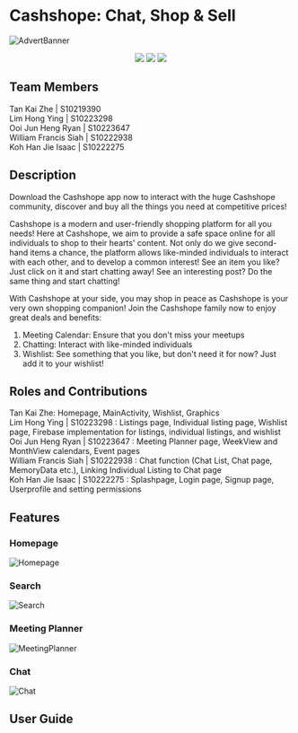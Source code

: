 # Cashshope: Chat, Shop & Sell

![AdvertBanner](resources/cashshope.jpg)

<p align="center">
  <img src="https://img.shields.io/github/v/release/NP-Lim-Hong-Ying/MAD-P03-Group-GG?style=for-the-badge">
  <img src="https://img.shields.io/github/issues-pr-closed/NP-Lim-Hong-Ying/MAD-P03-Group-GG?color=dark-green&style=for-the-badge">
  <img src="https://img.shields.io/github/release-date/NP-Lim-Hong-Ying/MAD-P03-Group-GG?style=for-the-badge">
</p>

## Team Members
Tan Kai Zhe | S10219390 </br>
Lim Hong Ying | S10223298 </br>
Ooi Jun Heng Ryan | S10223647 </br>
William Francis Siah | S10222938 </br>
Koh Han Jie Isaac | S10222275 </br>

## Description
Download the Cashshope app now to interact with the huge Cashshope community, discover and buy all
the things you need at competitive prices!

Cashshope is a modern and user-friendly shopping platform for all you needs! Here at
Cashshope, we aim to provide a safe space online for all individuals to shop to their hearts' content. 
Not only do we give second-hand items a chance, the platform allows like-minded individuals to interact 
with each other, and to develop a common interest! See an item you like? Just click on it and start chatting 
away! See an interesting post? Do the same thing and start chatting!

With Cashshope at your side, you may shop in peace as Cashshope is your very own shopping companion!
Join the Cashshope family now to enjoy great deals and benefits:
1) Meeting Calendar: Ensure that you don't miss your meetups
2) Chatting: Interact with like-minded individuals
3) Wishlist: See something that you like, but don't need it for now? Just add it to your wishlist!

## Roles and Contributions
Tan Kai Zhe: Homepage, MainActivity, Wishlist, Graphics </br>
Lim Hong Ying | S10223298 : Listings page, Individual listing page, Wishlist page, Firebase implementation for listings, individual listings, and wishlist </br>
Ooi Jun Heng Ryan | S10223647 : Meeting Planner page, WeekView and MonthView calendars, Event pages </br>
William Francis Siah | S10222938 : Chat function (Chat List, Chat page, MemoryData etc.), Linking Individual Listing to Chat page</br>
Koh Han Jie Isaac | S10222275 : Splashpage, Login page, Signup page, Userprofile and setting permissions</br>

## Features
### Homepage

![Homepage](resources/homepage.png)

### Search
![Search](resources/search.png)

### Meeting Planner
![MeetingPlanner](resources/meeting_planner.png)

### Chat
![Chat](resources/chat.png)

## User Guide
